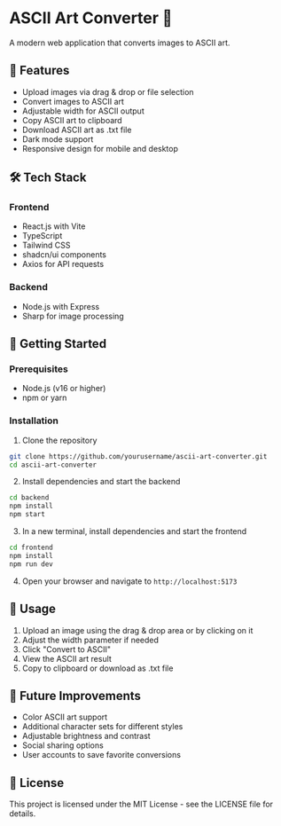 # ASCII Art Converter 🎨

A modern web application that converts images to ASCII art.

## 🌟 Features

- Upload images via drag & drop or file selection
- Convert images to ASCII art
- Adjustable width for ASCII output
- Copy ASCII art to clipboard
- Download ASCII art as .txt file
- Dark mode support
- Responsive design for mobile and desktop

## 🛠️ Tech Stack

### Frontend
- React.js with Vite
- TypeScript
- Tailwind CSS
- shadcn/ui components
- Axios for API requests

### Backend
- Node.js with Express
- Sharp for image processing

## 🚀 Getting Started

### Prerequisites
- Node.js (v16 or higher)
- npm or yarn

### Installation

1. Clone the repository
```bash
git clone https://github.com/yourusername/ascii-art-converter.git
cd ascii-art-converter
```

2. Install dependencies and start the backend
```bash
cd backend
npm install
npm start
```

3. In a new terminal, install dependencies and start the frontend
```bash
cd frontend
npm install
npm run dev
```

4. Open your browser and navigate to `http://localhost:5173`

## 📝 Usage

1. Upload an image using the drag & drop area or by clicking on it
2. Adjust the width parameter if needed
3. Click "Convert to ASCII"
4. View the ASCII art result
5. Copy to clipboard or download as .txt file

## 🔮 Future Improvements

- Color ASCII art support
- Additional character sets for different styles
- Adjustable brightness and contrast
- Social sharing options
- User accounts to save favorite conversions

## 📄 License

This project is licensed under the MIT License - see the LICENSE file for details.
